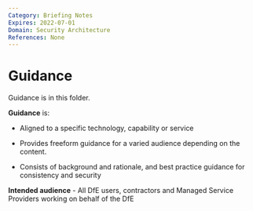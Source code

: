 ```yaml
---
Category: Briefing Notes
Expires: 2022-07-01
Domain: Security Architecture
References: None
---
```


# Guidance
Guidance is in this folder.

**Guidance** is:

* Aligned to a specific technology, capability or service

* Provides freeform guidance for a varied audience depending on the content.

* Consists of background and rationale, and best practice guidance for consistency and security

**Intended audience** - All DfE users, contractors and Managed Service Providers working on behalf of the DfE
